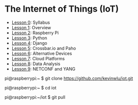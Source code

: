 # The Internet of Things (IoT)

* <a href="https://goo.gl/Ga1wxY" target="_new">Lesson 0</a>: Syllabus
* <a href="https://goo.gl/4aXo9L" target="_new">Lesson 1</a>: Overview
* <a href="https://goo.gl/hRoMYW" target="_new">Lesson 2</a>: Raspberry Pi
* <a href="https://goo.gl/F0H9jW" target="_new">Lesson 3</a>: Python
* <a href="https://goo.gl/bhktY0" target="_new">Lesson 4</a>: Django
* <a href="https://goo.gl/shPybk" target="_new">Lesson 5</a>: Crossbar.io and Paho
* <a href="https://goo.gl/KDtocJ" target="_new">Lesson 6</a>: Alternative Devices
* <a href="https://goo.gl/6BsKOa" target="_new">Lesson 7</a>: Cloud Platforms
* <a href="https://goo.gl/ibFiqR" target="_new">Lesson 8</a>: Data Analysis
* <a href="https://goo.gl/RIzzfl" target="_new">Lesson 9</a>: NETCONF and YANG

pi@raspberrypi:~ $ git clone https://github.com/kevinwlu/iot.git

pi@raspberrypi:~ $ cd iot

pi@raspberrypi:~/iot $ git pull

